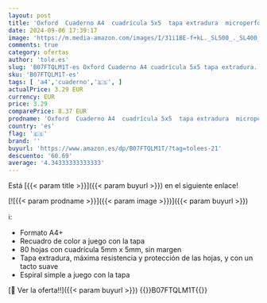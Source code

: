 ```yaml
---
layout: post
title: 'Oxford  Cuaderno A4  cuadrícula 5x5  tapa extradura  microperforado  libreta Europeanbook 1 touch  color azul pastel'
date: 2024-09-06 17:39:17
image: 'https://m.media-amazon.com/images/I/31i1BE-f+kL._SL500_._SL400_.jpg'
comments: true
category: ofertas
author: 'tole.es'
slug: 'B07FTQLM1T-es Oxford Cuaderno A4 cuadrícula 5x5 tapa extradura...'
sku: 'B07FTQLM1T-es'
tags: [ 'a4','cuaderno','🇪🇸', ]
actualPrice: 3.29 EUR
currency: EUR
price: 3.29
comparePrice: 8.37 EUR
prodname: 'Oxford  Cuaderno A4  cuadrícula 5x5  tapa extradura  microperforado  libreta Europeanbook 1 touch  color azul pastel'
country: 'es'
flag: '🇪🇸'
brand: ''
buyurl: 'https://www.amazon.es/dp/B07FTQLM1T/?tag=tolees-21'
descuento: '60.69'
average: '4.34333333333333'
---
```


Está [{{< param title >}}]({{< param buyurl >}}) en el siguiente enlace!

[![{{< param prodname >}}]({{< param image >}})]({{< param buyurl >}})

ℹ️:

- Formato A4+
- Recuadro de color a juego con la tapa
- 80 hojas con cuadrícula 5mm x 5mm, sin margen
- Tapa extradura, máxima resistencia y protección de las hojas, y con un tacto suave
- Espiral simple a juego con la tapa

[🛒 Ver la oferta!!]({{< param buyurl >}})
{{<world>}}B07FTQLM1T{{</world>}}
